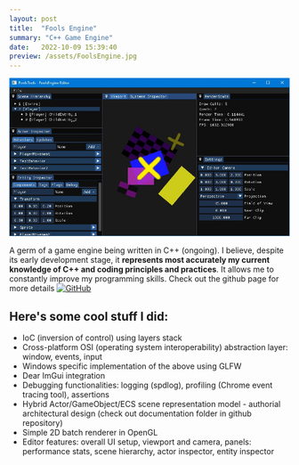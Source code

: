 ```yaml
---
layout: post
title:  "Fools Engine"
summary: "C++ Game Engine"
date:   2022-10-09 15:39:40
preview: /assets/FoolsEngine.jpg
---
```


![Picture 1](/assets/FoolsEngine.jpg)

A germ of a game engine being written in C++ (ongoing). I believe, despite its early development stage, it **represents most accurately my current knowledge of C++ and coding principles and practices**. It allows me to constantly improve my programming skills.
Check out the github page for more details
[![GitHub](https://img.shields.io/badge/GitHub--red.svg?style=social&logo=github)](https://github.com/pawel-kaleta/FoolsEngine)

## Here's some cool stuff I did:

- IoC (inversion of control) using layers stack
- Cross-platform OSI (operating system interoperability) abstraction layer: window, events, input
- Windows specific implementation of the above using GLFW
- Dear ImGui integration
- Debugging functionalities: logging (spdlog), profiling (Chrome event tracing tool), assertions
- Hybrid Actor/GameObject/ECS scene representation model - authorial architectural design (check out documentation folder in github repository)
- Simple 2D batch renderer in OpenGL
- Editor features: overall UI setup, viewport and camera, panels: performance stats, scene hierarchy, actor inspector, entity inspector 
